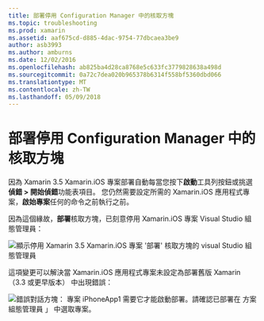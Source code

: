 ```yaml
---
title: 部署停用 Configuration Manager 中的核取方塊
ms.topic: troubleshooting
ms.prod: xamarin
ms.assetid: aaf675cd-d885-4dac-9754-77dbcaea3be9
author: asb3993
ms.author: amburns
ms.date: 12/02/2016
ms.openlocfilehash: ab825ba4d28ca8768e5c633fc3779828638a498d
ms.sourcegitcommit: 0a72c7dea020b965378b6314f558bf5360dbd066
ms.translationtype: MT
ms.contentlocale: zh-TW
ms.lasthandoff: 05/09/2018
---
```

# <a name="deploy-checkboxes-disabled-in-configuration-manager"></a>部署停用 Configuration Manager 中的核取方塊

因為 Xamarin 3.5 Xamarin.iOS 專案部署自動每當您按下**啟動**工具列按鈕或挑選**偵錯 > 開始偵錯**功能表項目。 您仍然需要設定所需的 Xamarin.iOS 應用程式專案，**啟始專案**任何的命令之前執行之前。

因為這個緣故，**部署**核取方塊，已刻意停用 Xamarin.iOS 專案 Visual Studio 組態管理員：

![](deploy-checkboxes-images/configuration.png "顯示停用 Xamarin 3.5 Xamarin.iOS 專案 '部署' 核取方塊的 visual Studio 組態管理員")

這項變更可以解決當 Xamarin.iOS 應用程式專案未設定為部署舊版 Xamarin （3.3 或更早版本） 中出現錯誤：

![](deploy-checkboxes-images/error.png "錯誤對話方塊： 專案 iPhoneApp1 需要它才能啟動部署。請確認已部署在 方案組態管理員 」 中選取專案。")

